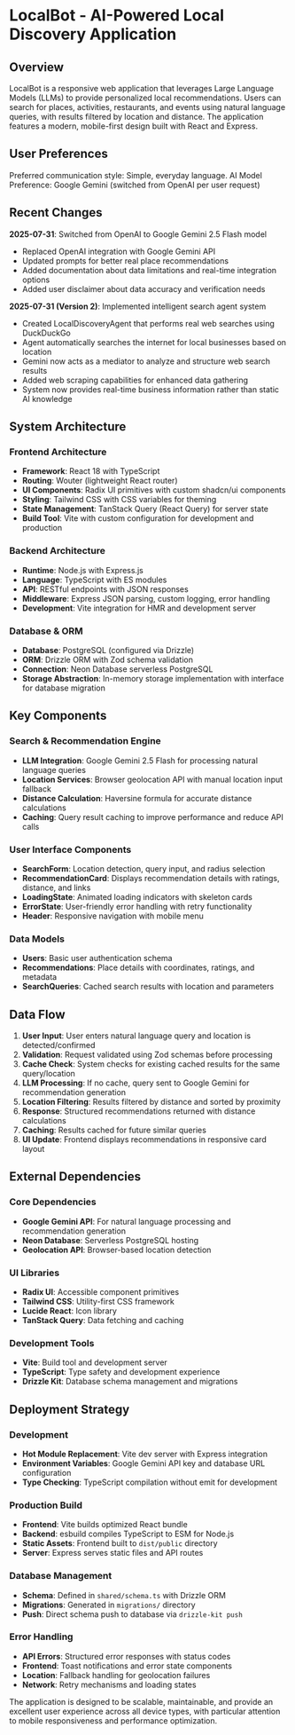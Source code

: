 # LocalBot - AI-Powered Local Discovery Application

## Overview

LocalBot is a responsive web application that leverages Large Language Models (LLMs) to provide personalized local recommendations. Users can search for places, activities, restaurants, and events using natural language queries, with results filtered by location and distance. The application features a modern, mobile-first design built with React and Express.

## User Preferences

Preferred communication style: Simple, everyday language.
AI Model Preference: Google Gemini (switched from OpenAI per user request)

## Recent Changes

**2025-07-31**: Switched from OpenAI to Google Gemini 2.5 Flash model
- Replaced OpenAI integration with Google Gemini API
- Updated prompts for better real place recommendations  
- Added documentation about data limitations and real-time integration options
- Added user disclaimer about data accuracy and verification needs

**2025-07-31 (Version 2)**: Implemented intelligent search agent system
- Created LocalDiscoveryAgent that performs real web searches using DuckDuckGo
- Agent automatically searches the internet for local businesses based on location
- Gemini now acts as a mediator to analyze and structure web search results
- Added web scraping capabilities for enhanced data gathering
- System now provides real-time business information rather than static AI knowledge

## System Architecture

### Frontend Architecture
- **Framework**: React 18 with TypeScript
- **Routing**: Wouter (lightweight React router)
- **UI Components**: Radix UI primitives with custom shadcn/ui components
- **Styling**: Tailwind CSS with CSS variables for theming
- **State Management**: TanStack Query (React Query) for server state
- **Build Tool**: Vite with custom configuration for development and production

### Backend Architecture
- **Runtime**: Node.js with Express.js
- **Language**: TypeScript with ES modules
- **API**: RESTful endpoints with JSON responses
- **Middleware**: Express JSON parsing, custom logging, error handling
- **Development**: Vite integration for HMR and development server

### Database & ORM
- **Database**: PostgreSQL (configured via Drizzle)
- **ORM**: Drizzle ORM with Zod schema validation
- **Connection**: Neon Database serverless PostgreSQL
- **Storage Abstraction**: In-memory storage implementation with interface for database migration

## Key Components

### Search & Recommendation Engine
- **LLM Integration**: Google Gemini 2.5 Flash for processing natural language queries
- **Location Services**: Browser geolocation API with manual location input fallback
- **Distance Calculation**: Haversine formula for accurate distance calculations
- **Caching**: Query result caching to improve performance and reduce API calls

### User Interface Components
- **SearchForm**: Location detection, query input, and radius selection
- **RecommendationCard**: Displays recommendation details with ratings, distance, and links
- **LoadingState**: Animated loading indicators with skeleton cards
- **ErrorState**: User-friendly error handling with retry functionality
- **Header**: Responsive navigation with mobile menu

### Data Models
- **Users**: Basic user authentication schema
- **Recommendations**: Place details with coordinates, ratings, and metadata
- **SearchQueries**: Cached search results with location and parameters

## Data Flow

1. **User Input**: User enters natural language query and location is detected/confirmed
2. **Validation**: Request validated using Zod schemas before processing
3. **Cache Check**: System checks for existing cached results for the same query/location
4. **LLM Processing**: If no cache, query sent to Google Gemini for recommendation generation
5. **Location Filtering**: Results filtered by distance and sorted by proximity
6. **Response**: Structured recommendations returned with distance calculations
7. **Caching**: Results cached for future similar queries
8. **UI Update**: Frontend displays recommendations in responsive card layout

## External Dependencies

### Core Dependencies
- **Google Gemini API**: For natural language processing and recommendation generation
- **Neon Database**: Serverless PostgreSQL hosting
- **Geolocation API**: Browser-based location detection

### UI Libraries
- **Radix UI**: Accessible component primitives
- **Tailwind CSS**: Utility-first CSS framework
- **Lucide React**: Icon library
- **TanStack Query**: Data fetching and caching

### Development Tools
- **Vite**: Build tool and development server
- **TypeScript**: Type safety and development experience
- **Drizzle Kit**: Database schema management and migrations

## Deployment Strategy

### Development
- **Hot Module Replacement**: Vite dev server with Express integration
- **Environment Variables**: Google Gemini API key and database URL configuration
- **Type Checking**: TypeScript compilation without emit for development

### Production Build
- **Frontend**: Vite builds optimized React bundle
- **Backend**: esbuild compiles TypeScript to ESM for Node.js
- **Static Assets**: Frontend built to `dist/public` directory
- **Server**: Express serves static files and API routes

### Database Management
- **Schema**: Defined in `shared/schema.ts` with Drizzle ORM
- **Migrations**: Generated in `migrations/` directory
- **Push**: Direct schema push to database via `drizzle-kit push`

### Error Handling
- **API Errors**: Structured error responses with status codes
- **Frontend**: Toast notifications and error state components
- **Location**: Fallback handling for geolocation failures
- **Network**: Retry mechanisms and loading states

The application is designed to be scalable, maintainable, and provide an excellent user experience across all device types, with particular attention to mobile responsiveness and performance optimization.